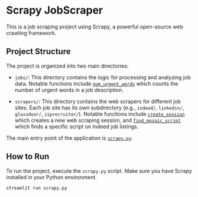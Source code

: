 # Scrapy JobScraper

This is a job scraping project using Scrapy, a powerful open-source web crawling framework.

## Project Structure

The project is organized into two main directories:

- `jobs/`: This directory contains the logic for processing and analyzing job data. Notable functions include [`num_urgent_words`](MyJobScrapper/jobs/__init__.py) which counts the number of urgent words in a job description.

- `scrapers/`: This directory contains the web scrapers for different job sites. Each job site has its own subdirectory (e.g., `indeed/`, `linkedin/`, `glassdoor/`, `ziprecruiter/`). Notable functions include [`create_session`](MyJobScrapper/scrapers/utils.py) which creates a new web scraping session, and [`find_mosaic_script`](MyJobScrapper/scrapers/indeed/__init__.py) which finds a specific script on Indeed job listings.

The main entry point of the application is [`scrapy.py`](scrapy.py).

## How to Run

To run the project, execute the `scrapy.py` script. Make sure you have Scrapy installed in your Python environment.

```sh
streamlit run scrapy.py
